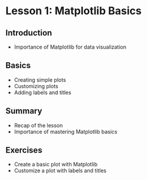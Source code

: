 # Lesson 1: Matplotlib Basics

## Introduction
- Importance of Matplotlib for data visualization

## Basics
- Creating simple plots
- Customizing plots
- Adding labels and titles

## Summary
- Recap of the lesson
- Importance of mastering Matplotlib basics

## Exercises
- Create a basic plot with Matplotlib
- Customize a plot with labels and titles
